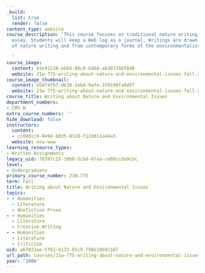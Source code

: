 ```yaml
---
_build:
  list: true
  render: false
content_type: website
course_description: 'This course focuses on traditional nature writing and the environmentalist
  essay. Students will keep a Web log as a journal. Writings are drawn from the tradition
  of nature writing and from contemporary forms of the environmentalist essay.

  '
course_image:
  content: 65e91238-eb64-06c0-b468-ab303766f048
  website: 21w-775-writing-about-nature-and-environmental-issues-fall-2006
course_image_thumbnail:
  content: bb8f4f67-db38-1eb4-9efe-3f0190fa9d5f
  website: 21w-775-writing-about-nature-and-environmental-issues-fall-2006
course_title: Writing about Nature and Environmental Issues
department_numbers:
- CMS-W
extra_course_numbers: ''
hide_download: false
instructors:
  content:
  - cc08dcc9-8e9d-b835-0328-f12dd11a44a3
  website: ocw-www
learning_resource_types:
- Written Assignments
legacy_uid: 76397c15-10b0-5cbd-67aa-ce00ccda9cbc
level:
- Undergraduate
primary_course_number: 21W.775
term: Fall
title: Writing about Nature and Environmental Issues
topics:
- - Humanities
  - Literature
  - Nonfiction Prose
- - Humanities
  - Literature
  - Creative Writing
- - Humanities
  - Literature
  - Criticism
uid: a6f023ae-5f61-4133-85c9-f98e18b91107
url_path: courses/21w-775-writing-about-nature-and-environmental-issues-fall-2006
year: '2006'
---
```

